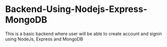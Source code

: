 # Backend-Using-Nodejs-Express-MongoDB
This is a basic backend where user will be able to create account and signin using NodeJs, Express and MongoDB
